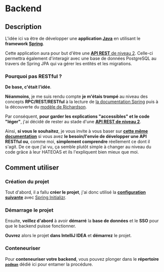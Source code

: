 # Backend

## Description

L'idée ici va être de développer une **application [Java](https://fr.wikipedia.org/wiki/Java_(langage))** en utilisant le **framework [Spring](https://fr.wikipedia.org/wiki/Spring_(framework))**.

Cette application aura pour but d'être une [**API REST** de niveau 2](https://fr.wikipedia.org/wiki/Mod%C3%A8le_de_maturit%C3%A9_de_Richardson#Niveau_2_:_verbes_HTTP).
Celle-ci permettra également d'interagir avec une base de données PostgreSQL au travers de Spring JPA qui va gérer les entités et les migrations.

### Pourquoi pas RESTful ?

**De base, c'était l'idée**.

**Néanmoins**, je me suis rendu compte **je m'étais trompé** au niveau des concepts **RPC/REST/RESTful** à la lecture de [la documentation Spring](https://spring.io/guides/tutorials/rest) puis à la découverte du [modèle de Richardson](https://fr.wikipedia.org/wiki/Mod%C3%A8le_de_maturit%C3%A9_de_Richardson).

Par conséquent, **pour garder les explications "accessibles" et le code "léger"**, j'ai décidé de rester au stade d'une **[API REST de niveau 2](https://fr.wikipedia.org/wiki/Mod%C3%A8le_de_maturit%C3%A9_de_Richardson#Niveau_2_:_verbes_HTTP)**.

Ainsi, **si vous le souhaitez**, je vous invite à vous baser sur **[cette même documentation](https://spring.io/guides/tutorials/rest)** si vous avez **le besoin/l'envie de développer une API RESTful ou**, comme moi, **simplement comprendre** réellement ce dont il s'agit. De ce que j'ai vu, ça semble plutôt simple à changer au niveau du code grâce à leur HATEOAS et ils l'expliquent bien mieux que moi.

## Comment utiliser

### Création du projet

Tout d'abord, il a fallu **créer le projet**, j'ai donc utilisé la **[configuration suivante](https://start.spring.io/#!type=maven-project&language=java&platformVersion=3.5.4&packaging=jar&jvmVersion=24&groupId=com.yourdomain&artifactId=backend&name=backend&description=Backend%20of%20the%20stack.&packageName=com.yourdomain.backend&dependencies=web,devtools,validation,data-jpa,configuration-processor,oauth2-resource-server,postgresql,security)** avec [Spring Initializr](https://start.spring.io).

### Démarrage le projet

Ensuite, **veillez d'abord** à avoir **démarré** la **base de données** et le **SSO** pour que le backend puisse fonctionner.

**Ouvrez** alors le projet **dans IntelliJ IDEA** et **démarrez** le projet.

### Conteneuriser

Pour **conteneuriser votre backend**, vous pouvez plonger dans le **répertoire [`podman`](./podman/)** dédié ici pour entamer la procédure.
